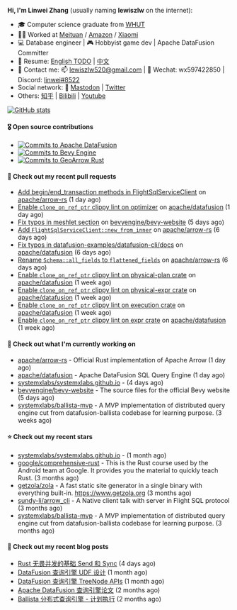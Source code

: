 **Hi, I'm Linwei Zhang** (usually naming **lewiszlw** on the internet):
- 🎓 Computer science graduate from [WHUT](https://en.wikipedia.org/wiki/Wuhan_University_of_Technology)
- 👨‍💻 Worked at [Meituan](https://about.meituan.com/home) / [Amazon](https://www.amazon.com/) / [Xiaomi](https://www.mi.com/)
- 💻 Database engineer | 🎮 Hobbyist game dev | Apache DataFusion Committer
- 📄 Resume: [English TODO](https://github.com/lewiszlw/lewiszlw/blob/main/Resume_EN.md) | [中文](https://github.com/lewiszlw/lewiszlw/blob/main/Resume_CN.md)
- 📱 Contact me: 📫 [lewiszlw520@gmail.com](mailto:lewiszlw520@gmail.com) | 💬 Wechat: wx597422850 | Discord: [linwei#8522](http://discordapp.com/users/891664307035713576)
- Social network: 🦣 [Mastodon](https://mastodon.world/@lewiszlw) | [Twitter](https://twitter.com/lewiszlw)
- Others: [知乎](https://www.zhihu.com/people/tian-qian-zhu-wu-ya) | [Bilibili](https://space.bilibili.com/43876861) | [Youtube](https://www.youtube.com/channel/UCnvri1tqAjxsp9nGQ63zUNw)

[![GitHub stats](https://github-readme-stats.vercel.app/api?username=lewiszlw&count_private=true&show_icons=true&theme=solarized-dark&include_all_commits=true)](https://github.com/anuraghazra/github-readme-stats)

#### 🎖️ Open source contributions
- [![Commits to Apache DataFusion](https://img.shields.io/github/commit-activity/t/apache/datafusion?authorFilter=lewiszlw&style=social&label=Apache%20DataFusion)](https://github.com/apache/datafusion/commits?author=lewiszlw)
- [![Commits to Bevy Engine](https://img.shields.io/github/commit-activity/t/bevyengine/bevy?authorFilter=lewiszlw&style=social&label=Bevy%20Engine)](https://github.com/bevyengine/bevy/commits?author=lewiszlw)
- [![Commits to GeoArrow Rust](https://img.shields.io/github/commit-activity/t/geoarrow/geoarrow-rs?authorFilter=lewiszlw&style=social&label=GeoArrow%20Rust)](https://github.com/geoarrow/geoarrow-rs/commits?author=lewiszlw)

#### 🔨 Check out my recent pull requests

- [Add begin/end_transaction methods in FlightSqlServiceClient](https://github.com/apache/arrow-rs/pull/6026) on [apache/arrow-rs](https://github.com/apache/arrow-rs) (1 day ago)
- [Enable `clone_on_ref_ptr` clippy lint on optimizer](https://github.com/apache/datafusion/pull/11346) on [apache/datafusion](https://github.com/apache/datafusion) (1 day ago)
- [Fix typos in meshlet section](https://github.com/bevyengine/bevy-website/pull/1535) on [bevyengine/bevy-website](https://github.com/bevyengine/bevy-website) (5 days ago)
- [Add `FlightSqlServiceClient::new_from_inner`](https://github.com/apache/arrow-rs/pull/6003) on [apache/arrow-rs](https://github.com/apache/arrow-rs) (6 days ago)
- [Fix typos in datafusion-examples/datafusion-cli/docs](https://github.com/apache/datafusion/pull/11259) on [apache/datafusion](https://github.com/apache/datafusion) (6 days ago)
- [Rename `Schema::all_fields` to `flattened_fields`](https://github.com/apache/arrow-rs/pull/6001) on [apache/arrow-rs](https://github.com/apache/arrow-rs) (6 days ago)
- [Enable `clone_on_ref_ptr` clippy lint on physical-plan crate](https://github.com/apache/datafusion/pull/11241) on [apache/datafusion](https://github.com/apache/datafusion) (1 week ago)
- [Enable `clone_on_ref_ptr` clippy lint on physical-expr crate](https://github.com/apache/datafusion/pull/11240) on [apache/datafusion](https://github.com/apache/datafusion) (1 week ago)
- [Enable `clone_on_ref_ptr` clippy lint on execution crate](https://github.com/apache/datafusion/pull/11239) on [apache/datafusion](https://github.com/apache/datafusion) (1 week ago)
- [Enable `clone_on_ref_ptr` clippy lint on expr crate](https://github.com/apache/datafusion/pull/11238) on [apache/datafusion](https://github.com/apache/datafusion) (1 week ago)

#### 👷 Check out what I'm currently working on

- [apache/arrow-rs](https://github.com/apache/arrow-rs) - Official Rust implementation of Apache Arrow (1 day ago)
- [apache/datafusion](https://github.com/apache/datafusion) - Apache DataFusion SQL Query Engine (1 day ago)
- [systemxlabs/systemxlabs.github.io](https://github.com/systemxlabs/systemxlabs.github.io) -  (4 days ago)
- [bevyengine/bevy-website](https://github.com/bevyengine/bevy-website) - The source files for the official Bevy website (5 days ago)
- [systemxlabs/ballista-mvp](https://github.com/systemxlabs/ballista-mvp) - A MVP implementation of distributed query engine cut from datafusion-ballista codebase for learning purpose.  (3 weeks ago)

#### ⭐ Check out my recent stars

- [systemxlabs/systemxlabs.github.io](https://github.com/systemxlabs/systemxlabs.github.io) -  (1 month ago)
- [google/comprehensive-rust](https://github.com/google/comprehensive-rust) - This is the Rust course used by the Android team at Google. It provides you the material to quickly teach Rust. (3 months ago)
- [getzola/zola](https://github.com/getzola/zola) - A fast static site generator in a single binary with everything built-in. https://www.getzola.org (3 months ago)
- [sundy-li/arrow_cli](https://github.com/sundy-li/arrow_cli) - A Native client talk with server in Flight SQL protocol (3 months ago)
- [systemxlabs/ballista-mvp](https://github.com/systemxlabs/ballista-mvp) - A MVP implementation of distributed query engine cut from datafusion-ballista codebase for learning purpose.  (3 months ago)

#### 📜 Check out my recent blog posts

- [Rust 无畏并发的基础 Send 和 Sync](https://systemxlabs.github.io/blog/rust-send-sync/) (4 days ago)
- [DataFusion 查询引擎 UDF 设计](https://systemxlabs.github.io/blog/datafusion-udf/) (1 month ago)
- [DataFusion 查询引擎 TreeNode APIs](https://systemxlabs.github.io/blog/datafusion-tree-node-apis/) (1 month ago)
- [Apache DataFusion 查询引擎论文](https://systemxlabs.github.io/blog/datafusion-paper/) (2 months ago)
- [Ballista 分布式查询引擎 - 计划执行](https://systemxlabs.github.io/blog/ballista-mvp-part5/) (2 months ago)